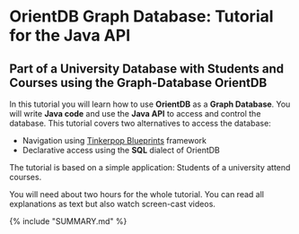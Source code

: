 # OrientDB Graph Database: Tutorial for the Java API
## Part of a University Database with Students and Courses using the Graph-Database OrientDB
In this tutorial you will learn how to use **OrientDB** as a **Graph Database**. You will write **Java code** and use the **Java API** to access and control the database. This tutorial covers two alternatives to access the database:
* Navigation using [Tinkerpop Blueprints](https://github.com/tinkerpop/blueprints/wiki) framework
* Declarative access using the **SQL** dialect of OrientDB

The tutorial is based on a simple application: Students of a university attend courses.

You will need about two hours for the whole tutorial. You can read all explanations as text but also watch screen-cast videos.

{% include "SUMMARY.md" %}



